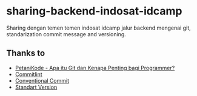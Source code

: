 # sharing-backend-indosat-idcamp

Sharing dengan temen temen indosat idcamp jalur backend mengenai git, standarization commit message and versioning.

## Thanks to
- [PetaniKode - Apa itu Git dan Kenapa Penting bagi Programmer?](https://www.petanikode.com/git-untuk-pemula/)
- [Commitlint](https://www.npmjs.com/package/commitlint)
- [Conventional Commit](https://www.conventionalcommits.org/en/v1.0.0/)
- [Standart Version](https://www.npmjs.com/package/standard-version)
